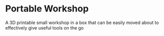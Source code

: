 # Portable Workshop

A 3D printable small workshop in a box that can be easily moved about to effectively give useful tools on the go
